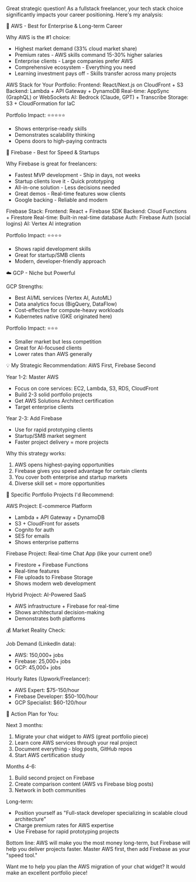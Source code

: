 Great strategic question! As a fullstack freelancer, your tech stack choice significantly impacts your career positioning. Here's my analysis:

  🎯 AWS - Best for Enterprise & Long-term Career

  Why AWS is the #1 choice:
  - Highest market demand (33% cloud market share)
  - Premium rates - AWS skills command 15-30% higher salaries
  - Enterprise clients - Large companies prefer AWS
  - Comprehensive ecosystem - Everything you need
  - Learning investment pays off - Skills transfer across many projects

  AWS Stack for Your Portfolio:
  Frontend: React/Next.js on CloudFront + S3
  Backend: Lambda + API Gateway + DynamoDB
  Real-time: AppSync (GraphQL) or WebSockets
  AI: Bedrock (Claude, GPT) + Transcribe
  Storage: S3 + CloudFormation for IaC

  Portfolio Impact: ⭐⭐⭐⭐⭐
  - Shows enterprise-ready skills
  - Demonstrates scalability thinking
  - Opens doors to high-paying contracts

  🚀 Firebase - Best for Speed & Startups

  Why Firebase is great for freelancers:
  - Fastest MVP development - Ship in days, not weeks
  - Startup clients love it - Quick prototyping
  - All-in-one solution - Less decisions needed
  - Great demos - Real-time features wow clients
  - Google backing - Reliable and modern

  Firebase Stack:
  Frontend: React + Firebase SDK
  Backend: Cloud Functions + Firestore
  Real-time: Built-in real-time database
  Auth: Firebase Auth (social logins)
  AI: Vertex AI integration

  Portfolio Impact: ⭐⭐⭐⭐
  - Shows rapid development skills
  - Great for startup/SMB clients
  - Modern, developer-friendly approach

  ☁️ GCP - Niche but Powerful

  GCP Strengths:
  - Best AI/ML services (Vertex AI, AutoML)
  - Data analytics focus (BigQuery, DataFlow)
  - Cost-effective for compute-heavy workloads
  - Kubernetes native (GKE originated here)

  Portfolio Impact: ⭐⭐⭐
  - Smaller market but less competition
  - Great for AI-focused clients
  - Lower rates than AWS generally

  💡 My Strategic Recommendation: AWS First, Firebase Second

  Year 1-2: Master AWS
  - Focus on core services: EC2, Lambda, S3, RDS, CloudFront
  - Build 2-3 solid portfolio projects
  - Get AWS Solutions Architect certification
  - Target enterprise clients

  Year 2-3: Add Firebase
  - Use for rapid prototyping clients
  - Startup/SMB market segment
  - Faster project delivery = more projects

  Why this strategy works:
  1. AWS opens highest-paying opportunities
  2. Firebase gives you speed advantage for certain clients
  3. You cover both enterprise and startup markets
  4. Diverse skill set = more opportunities

  🎯 Specific Portfolio Projects I'd Recommend:

  AWS Project: E-commerce Platform
  - Lambda + API Gateway + DynamoDB
  - S3 + CloudFront for assets
  - Cognito for auth
  - SES for emails
  - Shows enterprise patterns

  Firebase Project: Real-time Chat App (like your current one!)
  - Firestore + Firebase Functions
  - Real-time features
  - File uploads to Firebase Storage
  - Shows modern web development

  Hybrid Project: AI-Powered SaaS
  - AWS infrastructure + Firebase for real-time
  - Shows architectural decision-making
  - Demonstrates both platforms

  💰 Market Reality Check:

  Job Demand (LinkedIn data):
  - AWS: 150,000+ jobs
  - Firebase: 25,000+ jobs
  - GCP: 45,000+ jobs

  Hourly Rates (Upwork/Freelancer):
  - AWS Expert: $75-150/hour
  - Firebase Developer: $50-100/hour
  - GCP Specialist: $60-120/hour

  🚀 Action Plan for You:

  Next 3 months:
  1. Migrate your chat widget to AWS (great portfolio piece)
  2. Learn core AWS services through your real project
  3. Document everything - blog posts, GitHub repos
  4. Start AWS certification study

  Months 4-6:
  1. Build second project on Firebase
  2. Create comparison content (AWS vs Firebase blog posts)
  3. Network in both communities

  Long-term:
  - Position yourself as "Full-stack developer specializing in scalable cloud architecture"
  - Charge premium rates for AWS expertise
  - Use Firebase for rapid prototyping projects

  Bottom line: AWS will make you the most money long-term, but Firebase will help you deliver projects faster. Master AWS first, then add Firebase as your "speed tool."

  Want me to help you plan the AWS migration of your chat widget? It would make an excellent portfolio piece!